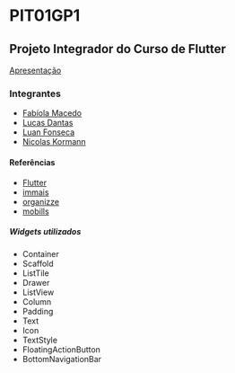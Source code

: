 # PIT01GP1

## Projeto Integrador do Curso de Flutter

[Apresentação](https://docs.google.com/presentation/d/181Vlhx1l7lmpuS8htd34nlJ9vLXomLDjK2Sc5mJm4JY/edit#slide=id.g1395cdef0a2_0_83 )

### Integrantes

- [Fabíola Macedo](https://github.com/sarmiini)
- [Lucas Dantas](https://github.com/ldantascruz)
- [Luan Fonseca](https://github.com/Luanftg)
- [Nicolas Kormann](https://github.com/nicolasKormann)

#### Referências

- [Flutter](https://flutter.dev/)
- [immais](https://immais.com/)
- [organizze](https://www.organizze.com.br/)
- [mobills](https://www.mobills.com.br/)

##### Widgets utilizados
- Container
- Scaffold
- ListTile
- Drawer
- ListView
- Column
- Padding
- Text
- Icon
- TextStyle
- FloatingActionButton
- BottomNavigationBar